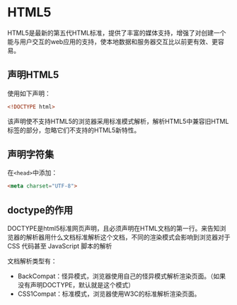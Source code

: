 # HTML5
HTML5是最新的第五代HTML标准，提供了丰富的媒体支持，增强了对创建一个能与用户交互的web应用的支持，使本地数据和服务器交互比以前更有效、更容易。
## 声明HTML5
使用如下声明：
```html
<!DOCTYPE html>
```
该声明使不支持HTML5的浏览器采用标准模式解析，解析HTML5中兼容旧HTML标签的部分，忽略它们不支持的HTML5新特性。
## 声明字符集
在`<head>`中添加：
```html
<meta charset="UTF-8">
```

## doctype的作用

DOCTYPE是html5标准网页声明，且必须声明在HTML文档的第一行。来告知浏览器的解析器用什么文档标准解析这个文档，不同的渲染模式会影响到浏览器对于 CSS 代码甚至 JavaScript 脚本的解析

文档解析类型有：

- BackCompat：怪异模式，浏览器使用自己的怪异模式解析渲染页面。（如果没有声明DOCTYPE，默认就是这个模式）
- CSS1Compat：标准模式，浏览器使用W3C的标准解析渲染页面。